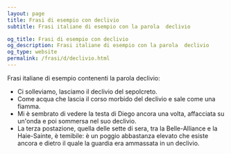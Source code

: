 ```yaml
---
layout: page
title: Frasi di esempio con declivio 
subtitle: Frasi italiane di esempio con la parola  declivio

og_title: Frasi di esempio con declivio 
og_description: Frasi italiane di esempio con la parola  declivio
og_type: website
permalink: /frasi/d/declivio.html
---
```


Frasi italiane di esempio contenenti la parola declivio:


- Ci solleviamo, lasciamo il declivio del sepolcreto.
- Come acqua che lascia il corso morbido del declivio e sale come una fiamma.
- Mi è sembrato di vedere la testa di Diego ancora una volta, affacciata su un'onda e poi sommersa nel suo declivio.
- La terza postazione, quella delle sette di sera, tra la Belle-Alliance e la Haie-Sainte, è temibile: è un poggio abbastanza elevato che esiste ancora e dietro il quale la guardia era ammassata in un declivio.
